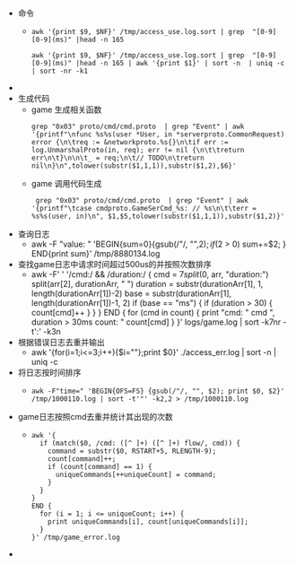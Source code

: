 - 命令
	- ```
	  awk '{print $9, $NF}' /tmp/access_use.log.sort | grep  "[0-9][0-9](ms)" |head -n 165
	  
	  awk '{print $9, $NF}' /tmp/access_use.log.sort | grep  "[0-9][0-9](ms)" |head -n 165 | awk '{print $1}' | sort -n  | uniq -c | sort -nr -k1
	  ```
-
- 生成代码
	- game 生成相关函数
	  ```
	  grep "0x03" proto/cmd/cmd.proto  | grep "Event" | awk '{printf"\nfunc %s%s(user *User, in *serverproto.CommonRequest) error {\n\treq := &networkproto.%s{}\n\tif err := log.UnmarshalProto(in, req); err != nil {\n\t\treturn err\n\t}\n\n\t_ = req;\n\t// TODO\n\treturn nil\n}\n",tolower(substr($1,1,1)),substr($1,2),$6}'
	  ```
	- game 调用代码生成
	  ```
	   grep "0x03" proto/cmd/cmd.proto  | grep "Event" | awk '{printf"\tcase cmdproto.GameSerCmd_%s: // %s\n\t\terr = %s%s(user, in)\n", $1,$5,tolower(substr($1,1,1)),substr($1,2)}'
	  ```
- 查询日志
	- awk -F "value: " 'BEGIN{sum=0}{gsub(/"/, "",$2); if($2 > 0) sum+=$2; } END{print sum}' /tmp/8880134.log
- 查找game日志中请求时间超过500us的并按照次数排序
	- awk -F' ' '/cmd:/ && /duration:/ { 
	      cmd = $7
	      split($0, arr, "duration:")
	      split(arr[2], durationArr, " ")
	      duration = substr(durationArr[1], 1, length(durationArr[1])-2)
	      base = substr(durationArr[1], length(durationArr[1])-1, 2)
	  	if (base == "ms") {
	          if (duration > 30) {
	              count[cmd]++
	          }
	  	}
	  }
	  END {
	      for (cmd in count) {
	          print "cmd: " cmd ", duration > 30ms count: " count[cmd]
	      }
	  }' logs/game.log | sort -k7nr -t':' -k3n
- 根据错误日志去重并输出
	- awk '{for(i=1;i<=3;i++){$i=""};print $0}' ./access_err.log | sort -n | uniq -c
- 将日志按时间排序
	- ```
	  awk -F"time=" 'BEGIN{OFS=FS} {gsub(/"/, "", $2); print $0, $2}' /tmp/1000110.log | sort -t'"' -k2,2 > /tmp/1000110.log
	  ```
- game日志按照cmd去重并统计其出现的次数
	- ```
	  awk '{
	    if (match($0, /cmd: ([^ ]+) ([^ ]+) flow/, cmd)) {
	      command = substr($0, RSTART+5, RLENGTH-9);
	      count[command]++;
	      if (count[command] == 1) {
	        uniqueCommands[++uniqueCount] = command;
	      }
	    }
	  }
	  END {
	    for (i = 1; i <= uniqueCount; i++) {
	      print uniqueCommands[i], count[uniqueCommands[i]];
	    }
	  }' /tmp/game_error.log
	  ```
-